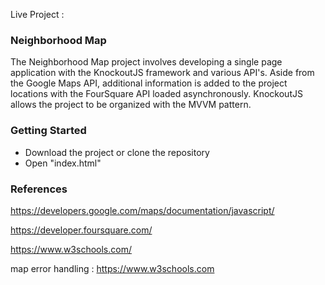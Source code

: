 Live Project : 

### Neighborhood Map

 The Neighborhood Map project involves developing a single page application with the KnockoutJS framework and various API's. Aside from the Google Maps API, additional information is added to the project locations with the FourSquare API loaded asynchronously. KnockoutJS allows the project to be organized with the MVVM pattern.
 
 
 
### Getting Started

- Download the project or clone the repository
- Open "index.html"



### References

https://developers.google.com/maps/documentation/javascript/

https://developer.foursquare.com/

https://www.w3schools.com/

map error handling : https://www.w3schools.com

